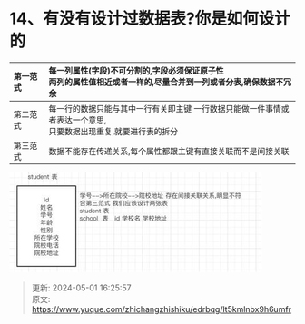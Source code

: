 # 14、有没有设计过数据表?你是如何设计的

| 第一范式 | 每一列属性(字段)不可分割的,字段必须保证原子性<br/>两列的属性值相近或者一样的,尽量合并到一列或者分表,确保数据不冗余 |
| :--- | :--- |
| 第二范式 | 每一行的数据只能与其中一行有关即主键 一行数据只能做一件事情或者表达一个意思,<br/>只要数据出现重复,就要进行表的拆分 |
| 第三范式 | 数据不能存在传递关系,每个属性都跟主键有直接关联而不是间接关联 |


![1714551951186-719ef750-680b-421e-b31f-4e24ac82044d.png](./img/LpgNFo_bXJOwabO_/1714551951186-719ef750-680b-421e-b31f-4e24ac82044d-875444.png)



> 更新: 2024-05-01 16:25:57  
> 原文: <https://www.yuque.com/zhichangzhishiku/edrbqg/lt5kmlnbx9h6umfr>